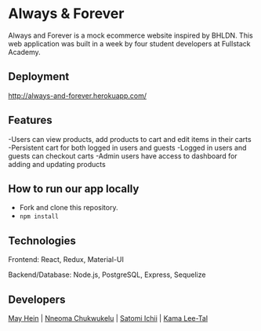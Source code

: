 # Always & Forever

Always and Forever is a mock ecommerce website inspired by BHLDN. This web application was built in a week by four student developers at Fullstack Academy.

## Deployment 

http://always-and-forever.herokuapp.com/

## Features

-Users can view products, add products to cart and edit items in their carts
-Persistent cart for both logged in users and guests
-Logged in users and guests can checkout carts
-Admin users have access to dashboard for adding and updating products

## How to run our app locally

- Fork and clone this repository.
- `npm install`

## Technologies

Frontend: React, Redux, Material-UI

Backend/Database: Node.js, PostgreSQL, Express, Sequelize 

## Developers

[May Hein](https://github.com/mayhein) | [Nneoma Chukwukelu](https://www.linkedin.com/in/nneoma-chukwukelu/) | [Satomi Ichii](https://www.linkedin.com/in/satomi-ichii/) | [Kama Lee-Tal](https://www.linkedin.com/in/kama-lee-tal/)
